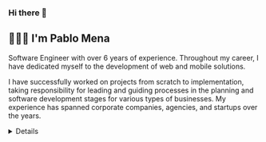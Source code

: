 ### Hi there 👋
## 👨🏻‍💻 I'm Pablo Mena

Software Engineer with over 6 years of experience. Throughout my career, I have dedicated myself to the development of web and mobile solutions.

I have successfully worked on projects from scratch to implementation, taking responsibility for leading and guiding processes in the planning and software development stages for various types of businesses. My experience has spanned corporate companies, agencies, and startups over the years.

<!-- Tech Stack -->  
<details>
  
## Tech Stack:
  <p>
  
| **Category** | **Technologies** |
| - | - |
**Frontend** | [![HTML5](https://img.shields.io/badge/HTML5-E34F26?style=for-the-badge&logo=html5&logoColor=white)](https://html5.org/) [![CSS3](https://img.shields.io/badge/CSS3-1572B6?style=for-the-badge&logo=css3&logoColor=white)](https://www.w3.org/TR/css-2023/) [![JavaScript](https://img.shields.io/badge/JavaScript-323330?style=for-the-badge&logo=javascript&logoColor=F7DF1E)](https://www.javascript.com/) [![TypeScript](https://img.shields.io/badge/typescript-%23007ACC.svg?style=for-the-badge&logo=typescript&logoColor=white)](https://www.typescriptlang.org/) [![Angular](https://img.shields.io/badge/angular-%23DD0031.svg?style=for-the-badge&logo=angular&logoColor=white)](https://angularjs.org/) [![React](https://img.shields.io/badge/react-%2320232a.svg?style=for-the-badge&logo=react&logoColor=%2361DAFB)](https://react.dev/)
**Backend** |  [![Java](https://img.shields.io/badge/java-%23ED8B00.svg?style=for-the-badge&logo=openjdk&logoColor=white)](https://www.java.com/) [![PHP](https://img.shields.io/badge/php-%23777BB4.svg?style=for-the-badge&logo=php&logoColor=white)](https://www.php.net/) [![Node.js](https://img.shields.io/badge/node.js-6DA55F?style=for-the-badge&logo=node.js&logoColor=white)](https://nodejs.org/) [![Express.js](https://img.shields.io/badge/express.js-%23404d59.svg?style=for-the-badge&logo=express&logoColor=%2361DAFB)](https://expressjs.com/)
**Mobile** | [![Android](https://img.shields.io/badge/Android-3DDC84?style=for-the-badge&logo=android&logoColor=white)](https://developer.android.com/) [![iOS](https://img.shields.io/badge/iOS-000000?style=for-the-badge&logo=ios&logoColor=white)](https://developer.apple.com/ios/planning/) [![Flutter](https://img.shields.io/badge/Flutter-%2302569B.svg?style=for-the-badge&logo=Flutter&logoColor=white)](https://flutter.dev/) [![Ionic](https://img.shields.io/badge/Ionic-3880FF?style=for-the-badge&logo=ionic&logoColor=white)](https://ionicframework.com/) [![React Native](https://img.shields.io/badge/React_Native-20232A?style=for-the-badge&logo=react&logoColor=61DAFB)](https://reactnative.dev/) 
**DataBase** | [![MySQL](https://img.shields.io/badge/mysql-%2300f.svg?style=for-the-badge&logo=mysql&logoColor=white)](https://www.mysql.com/) [![SQL Server](https://img.shields.io/badge/Microsoft%20SQL%20Server-CC2927?style=for-the-badge&logo=microsoft%20sql%20server&logoColor=white)](https://www.microsoft.com/en-au/sql-server/sql-server-downloads) [![PostgreSQL](https://img.shields.io/badge/postgres-%23316192.svg?style=for-the-badge&logo=postgresql&logoColor=white)](https://www.postgresql.org/) [![SQLite](https://img.shields.io/badge/sqlite-%2307405e.svg?style=for-the-badge&logo=sqlite&logoColor=white)](https://www.sqlite.org/index.html) [![MongoDB](https://img.shields.io/badge/MongoDB-%234ea94b.svg?style=for-the-badge&logo=mongodb&logoColor=white)](https://www.mongodb.com/)
**Cloud** | [![Azure](https://img.shields.io/badge/azure-%230072C6.svg?style=for-the-badge&logo=microsoftazure&logoColor=white)](https://azure.microsoft.com/) [![AWS](https://img.shields.io/badge/Amazon_AWS-FF9900?style=for-the-badge&logo=amazonaws&logoColor=white)](https://aws.amazon.com/) [![Firebase](https://img.shields.io/badge/firebase-%23039BE5.svg?style=for-the-badge&logo=firebase)](https://firebase.google.com/firebase-and-gcp/) [![CloudFlare](https://img.shields.io/badge/Cloudflare-F38020?style=for-the-badge&logo=Cloudflare&logoColor=white)](https://www.cloudflare.com/en-au/)
**DevOps** | [![Docker](https://img.shields.io/badge/docker-%230db7ed.svg?style=for-the-badge&logo=docker&logoColor=white)](https://docker.com/)
**Misc** | [![Linux](https://img.shields.io/badge/Linux-FCC624?style=for-the-badge&logo=linux&logoColor=black)](https://www.linux.org/) [![Bash](https://img.shields.io/badge/GNU%20Bash-4EAA25?style=for-the-badge&logo=GNU%20Bash&logoColor=whit)](https://www.gnu.org/software/bash/) [![Markdown](https://img.shields.io/badge/markdown-%23000000.svg?style=for-the-badge&logo=markdown&logoColor=white)](https://en.wikipedia.org/wiki/Markdown)
**Editors** | [![Android Studio](https://img.shields.io/badge/Android_Studio-3DDC84?style=for-the-badge&logo=android-studio&logoColor=white)](https://developer.android.com/studio) [![Xcode](https://img.shields.io/badge/Xcode-007ACC?style=for-the-badge&logo=Xcode&logoColor=white)](https://developer.apple.com/xcode/) [![Vim](https://img.shields.io/badge/VIM-%2311AB00.svg?style=for-the-badge&logo=vim&logoColor=white)](https://www.vim.org/) [![VS Code](https://img.shields.io/badge/Visual%20Studio%20Code-0078d7.svg?style=for-the-badge&logo=visual-studio-code&logoColor=white)](https://code.visualstudio.com/) [![Visual Studio](https://img.shields.io/badge/Visual_Studio-5C2D91?style=for-the-badge&logo=visual%20studio&logoColor=white)](https://visualstudio.microsoft.com/) [![Arduino](https://img.shields.io/badge/Arduino_IDE-00979D?style=for-the-badge&logo=arduino&logoColor=white)](https://www.arduino.cc/)
  </p>
</details>
